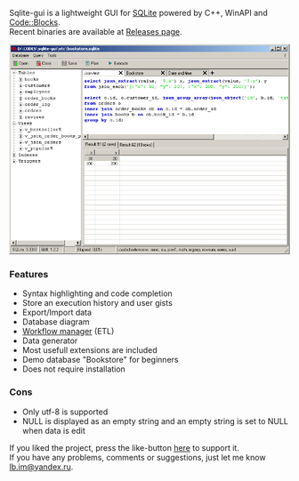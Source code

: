 Sqlite-gui is a lightweight GUI for [SQLite](https://www.sqlite.org/index.html) powered by C++, WinAPI and [Code::Blocks](http://www.codeblocks.org/).  
Recent binaries are available at [Releases page](https://github.com/little-brother/sqlite-gui/releases).


![View](resources/image.webp)


### Features
* Syntax highlighting and code completion
* Store an execution history and user gists
* Export/Import data
* Database diagram
* [Workflow manager](https://github.com/little-brother/sqlite-wf) (ETL)
* Data generator
* Most usefull extensions are included
* Demo database "Bookstore" for beginners
* Does not require installation

### Cons
* Only utf-8 is supported
* NULL is displayed as an empty string and an empty string is set to NULL when data is edit

If you liked the project, press the like-button [here](https://alternativeto.net/software/sqlite-gui/) to support it.<br>
If you have any problems, comments or suggestions, just let me know <a href="mailto:lb.im@yandex.ru?subject=sqlite-gui">lb.im@yandex.ru</a>.
